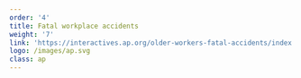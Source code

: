 ```yaml
---
order: '4'
title: Fatal workplace accidents
weight: '7'
link: 'https://interactives.ap.org/older-workers-fatal-accidents/index.html'
logo: /images/ap.svg
class: ap
---
```




